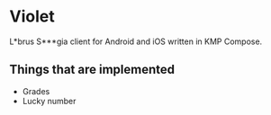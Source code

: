 # Violet
L\*brus S\*\*\*gia client for Android and iOS written in KMP Compose.

## Things that are implemented
- Grades
- Lucky number
